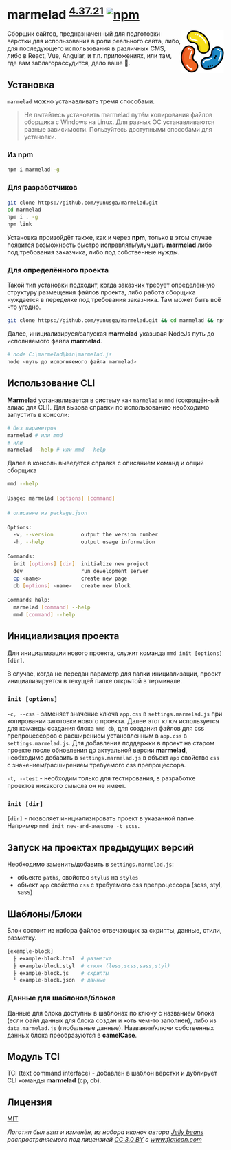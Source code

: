 # marmelad <sup>[4.37.21](CHANGELOG.md#43721-28112018)</sup> [![npm](https://img.shields.io/npm/v/marmelad.svg)](https://www.npmjs.com/package/marmelad)

<img src="marmelad.svg?sanitize=true" align="right" title="Marmelad logo made by Jelly beans from www.flaticon.com is licensed by CC 3.0 BY" width="100" height="100">

Сборщик сайтов, предназначенный для подготовки вёрстки для использования в роли реального сайта, либо, для последующего использования в различных CMS, либо в React, Vue, Angular, и т.п. приложениях, или там, где вам заблагорассудится, дело ваше 🤘.

## Установка

`marmelad` можно устанавливать тремя способами.

> Не пытайтесь установить marmelad путём копирования файлов сборщика с Windows на Linux. Для разных ОС устанавливаются разные зависимости. Пользуйтесь доступными способами для установки.

### Из npm
```bash
npm i marmelad -g
```

### Для разработчиков
```bash
git clone https://github.com/yunusga/marmelad.git
cd marmelad
npm i . -g
npm link
```
Установка произойдёт также, как и через **npm**, только в этом случае появится возможность быстро исправлять/улучшать **marmelad** либо под требования заказчика, либо под собственные нужды.

### Для определённого проекта

Такой тип установки подходит, когда заказчик требует определённую структуру размещения файлов проекта, либо работа сборщика нуждается в переделке под требования заказчика. Там может быть всё что угодно.

```bash
git clone https://github.com/yunusga/marmelad.git && cd marmelad && npm i
```

Далее, инициализируея/запуская **marmelad** указывая NodeJs путь до исполняемого файла **marmelad**.

```bash
# node C:\marmelad\bin\marmelad.js
node <путь до исполняемого файла marmelad>
```

## Использование CLI

**Marmelad** устанавливается в систему как `marmelad` и `mmd` (сокращённый алиас для CLI). Для вызова справки по использованию необходимо запустить в консоли:
```bash
# без параметров
marmelad # или mmd
# или
marmelad --help # или mmd --help
```

Далее в консоль выведется справка с описанием команд и опций сборщика
```bash
mmd --help

Usage: marmelad [options] [command]

# описание из package.json

Options:
  -v, --version         output the version number
  -h, --help            output usage information

Commands:
  init [options] [dir]  initialize new project
  dev                   run development server
  cp <name>             create new page
  cb [options] <name>   create new block

Commands help:
  marmelad [command] --help
  mmd [command] --help
```

## Инициализация проекта

Для инициализации нового проекта, служит команда `mmd init [options] [dir]`.

В случае, когда не передан параметр для папки инициализации, проект инициализируется в текущей папке открытой в терминале.

### `init [options]`

`-c, --css` - заменяет значение ключа `app.css` в `settings.marmelad.js` при копировании заготовки нового проекта. Далее этот ключ используется для команды создания блока `mmd cb`, для создания файлов для css препроцессоров с расширением установленным в `app.css` в `settings.marmelad.js`. Для добавления поддержки в проект на старом проекте после обновления до актуальной версии **marmelad**, необходимо добавить в `settings.marmelad.js` в объект `app` свойство `css` с значением/расширением требуемого css препроцессора.

`-t, --test` - необходим только для тестирования, в разработке проектов никакого смысла он не имеет.

### `init [dir]`

`[dir]` - позволяет инициализировать проект в указанной папке. Например `mmd init new-and-awesome -t scss`.

## Запуск на проектах предыдущих версий

Необходимо заменить/добавить в `settings.marmelad.js`:
 - объекте `paths`, свойство `stylus` на `styles`
 - объект `app` свойство `css` с требуемого css препроцессора (scss, styl, sass)

## Шаблоны/Блоки

Блок состоит из набора файлов отвечающих за скрипты, данные, стили, разметку.

```bash
[example-block]
  ├ example-block.html  # разметка
  ├ example-block.styl  # стили (less,scss,sass,styl)
  ├ example-block.js    # скрипты
  └ example-block.json  # данные
```

### Данные для шаблонов/блоков

Данные для блока доступны в шаблонах по ключу с названием блока (если файл данных для блока создан и хоть чем-то заполнен), либо из `data.marmelad.js` (глобальные данные). Названия/ключи собственных данных блока преобразуются в **camelCase**.

## Модуль TCI

TCI (text command interface) - добавлен в шаблон вёрстки и дублирует CLI команды **marmelad** (cp, cb).

## Лицензия
[MIT](LICENSE)

*Логотип был взят и изменён, из набора иконок автора <a href="https://www.flaticon.com/authors/freepik" title="Jelly beans">Jelly beans</a> распространяемого под лицензией <a href="http://creativecommons.org/licenses/by/3.0/" title="Creative Commons BY 3.0" target="_blank">CC 3.0 BY</a> с <a href="https://www.flaticon.com/"     title="Flaticon">www.flaticon.com</a>*
